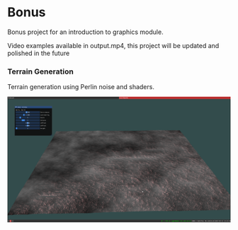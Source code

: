 # Bonus 

Bonus project for an introduction to graphics module.

Video examples available in output.mp4, this project will be updated and 
polished in the future

### Terrain Generation
Terrain generation using Perlin noise and shaders. 

![Image of perlin noise](resources/BP.png "Text to show on mouseover")
